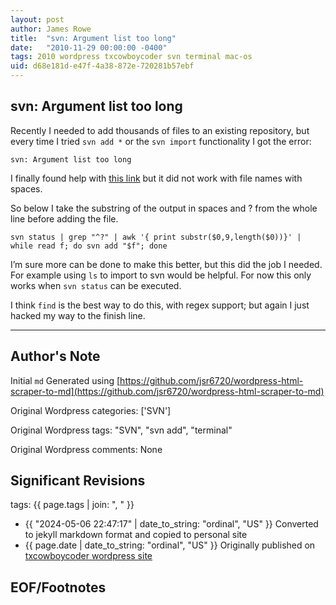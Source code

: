 ```yaml
---
layout: post
author: James Rowe
title:  "svn: Argument list too long"
date:   "2010-11-29 00:00:00 -0400"
tags: 2010 wordpress txcowboycoder svn terminal mac-os
uid: d68e181d-e47f-4a38-872e-720281b57ebf
---
```



## svn: Argument list too long


Recently I needed to add thousands of files to an existing repository, but every time I tried `svn add *` or the `svn import` functionality I got the error: 


`svn: Argument list too long`


I finally found help with [this link](http://www.arraystudio.com/as-workshop/how-to-add-multiple-files-to-subversion.html) but it did not work with file names with spaces.


So below I take the substring of the output in spaces and ? from the whole line before adding the file.



```
svn status | grep "^?" | awk '{ print substr($0,9,length($0))}' | while read f; do svn add "$f"; done

```

I’m sure more can be done to make this better, but this did the job I needed. For example using `ls` to import to svn would be helpful. For now this only works when `svn status` can be executed.


I think `find` is the best way to do this, with regex support; but again I just hacked my way to the finish line.




---

## Author's Note

Initial `md` Generated using [https://github.com/jsr6720/wordpress-html-scraper-to-md](https://github.com/jsr6720/wordpress-html-scraper-to-md)

Original Wordpress categories: ['SVN']

Original Wordpress tags: "SVN", "svn add", "terminal"

Original Wordpress comments: None

## Significant Revisions

tags: {{ page.tags | join: ", " }} <!-- todo move this somewhere -->

- {{ "2024-05-06 22:47:17" | date_to_string: "ordinal", "US" }} Converted to jekyll markdown format and copied to personal site
- {{ page.date | date_to_string: "ordinal", "US" }} Originally published on [txcowboycoder wordpress site](https://txcowboycoder.wordpress.com/2010/11/29/svn-argument-list-too-long/)

## EOF/Footnotes

